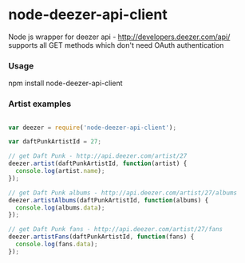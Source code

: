 node-deezer-api-client
=================

Node js wrapper for deezer api - http://developers.deezer.com/api/ supports
all GET methods which don't need OAuth authentication

### Usage

npm install node-deezer-api-client

### Artist examples

```javascript

var deezer = require('node-deezer-api-client');

var daftPunkArtistId = 27;

// get Daft Punk - http://api.deezer.com/artist/27
deezer.artist(daftPunkArtistId, function(artist) {
  console.log(artist.name);
});

// get Daft Punk albums - http://api.deezer.com/artist/27/albums
deezer.artistAlbums(daftPunkArtistId, function(albums) {
  console.log(albums.data);
});

// get Daft Punk fans - http://api.deezer.com/artist/27/fans
deezer.artistFans(daftPunkArtistId, function(fans) {
  console.log(fans.data);
});
